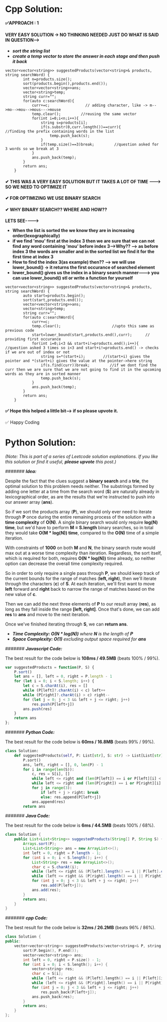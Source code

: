 # Cpp Solution:
**✅APPROACH : 1**
#### VERY EASY SOLUTION -> NO THINKING NEEDED JUST DO WHAT IS SAID IN QUESTION-->
* ***sort the string list***
* ***create a temp vector to store the answer in each stage and then push it back***

```
vector<vector<string>> suggestedProducts(vector<string>& products, string searchWord) {
        int n=products.size();
        sort(products.begin(),products.end());
        vector<vector<string>>ans;
        vector<string>temp;
        string curr="";
        for(auto c:searchWord){
            curr+=c;                // adding character, like -> m-->mo-->mou-->mous--->mouse
            temp.clear();         //reusing the same vector
            for(int i=0;i<n;i++){
                string s=products[i];
                if(s.substr(0,curr.length())==curr){              //finding the prefix containing words in the list
                    temp.push_back(s);
                }
                if(temp.size()==3)break;         //question asked for 3 words so we break at 3
            }
            ans.push_back(temp);
        }
        return ans;
    }
```

#### ✔ THIS WAS A VERY EASY SOLUTION BUT IT TAKES A LOT OF TIME ---> SO WE NEED TO OPTIMIZE IT

#### ✔ FOR OPTIMIZING WE USE BINARY SEARCH 

#### ✔ WHY BINARY SEARCH?? WHERE AND HOW??

**LETS SEE---->**

* **When the list is sorted the we know they are in increasing order(lexographically)**
* **if we find 'mou' first at the index 3 then we are sure that we can not find any word containing 'mou' before index 3-->Why?? --> as before index 3 the words are smaller and in the sorted list we find it for the first time at index 3**
* **How to find the index 3(as example) then?? --> we will use lower_bound() -> it returns the first occurance of searched element**
* **lower_bound() gives us the index in a binary search manner---> you can use lower_bound() stl or write a function for yourself**

```
vector<vector<string>> suggestedProducts(vector<string>& products, string searchWord) {
        auto start=products.begin();
        sort(start,products.end());
        vector<vector<string>>ans;
        vector<string>temp;
        string curr="";
        for(auto c:searchWord){
            curr+=c;
            temp.clear();                       //upto this same as previous code
            start=lower_bound(start,products.end(),curr);      // providing first occurance
            for(int i=0;i<3 && start+i!=products.end();i++){         //question asked 3 times so i<3 and start+i!=products.end() -> checks if we are out of index or not
                string s=*(start+i);        //(start+i) gives the pointer and *(start+i) gives the value at the pointer->here string
                if(s.find(curr))break;         //if we dont find the curr then we are sure that we are not going to find it in the upcoming words as they are in sorted manner
                temp.push_back(s);
            }
            ans.push_back(temp);
        }
        return ans;
    }
```
####  ✅ Hope this helped a little bit--> if so please upvote it.



✅ Happy Coding 




# Python Solution:
*(Note: This is part of a series of Leetcode solution explanations. If you like this solution or find it useful,* ***please upvote*** *this post.)*

####### ***Idea:***

Despite the fact that the clues suggest a **binary search** and a **trie**, the optimal solution to this problem needs neither. The substrings formed by adding one letter at a time from the search word (**S**) are naturally already in lexicographical order, as are the results that we're instructed to push into our answer array (**ans**).

So if we sort the products array (**P**), we should only ever need to iterate through **P** once during the entire remaining process of the solution with a **time complexity** of **O(N)**. A single binary search would only require **log(N) time**, but we'd have to perform **M = S.length** binary searches, so in total they would take **O(M * log(N)) time**, compared to the **O(N)** time of a simple iteration.

With constraints of **1000** on both **M** and **N**, the binary search route would max out at a worse time complexity than iteration. Regardless, the sort itself, which is required for both, requires **O(N * log(N))** time already, so neither option can decrease the overall time complexity required.

So in order to only require a single pass through **P**, we should keep track of the current bounds for the range of matches (**left, right**), then we'll iterate through the characters (**c**) of **S**. At each iteration, we'll first want to move **left** forward and **right** back to narrow the range of matches based on the new value of **c**.

Then we can add the next three elements of **P** to our result array (**res**), as long as they fall inside the range **[left, right]**. Once that's done, we can add **res** to **ans** and move to the next iteration.

Once we've finished iterating through **S**, we can **return ans**.

 - _**Time Complexity: O(N * log(N))** where **N** is the length of **P**_
 - _**Space Complexity: O(1)** excluding output space required for **ans**_

####### ***Javascript Code:***

The best result for the code below is **108ms / 49.5MB** (beats 100% / 99%).
```javascript
var suggestedProducts = function(P, S) {
    P.sort()
    let ans = [], left = 0, right = P.length - 1
    for (let i = 0; i < S.length; i++) {
        let c = S.charAt(i), res = []
        while (P[left]?.charAt(i) < c) left++
        while (P[right]?.charAt(i) > c) right--
        for (let j = 0; j < 3 && left + j <= right; j++)
            res.push(P[left+j])
        ans.push(res)
    }
    return ans
};
```

####### ***Python Code:***

The best result for the code below is **60ms / 16.8MB** (beats 99% / 99%).
```python
class Solution:
    def suggestedProducts(self, P: List[str], S: str) -> List[List[str]]:
        P.sort()
        ans, left, right = [], 0, len(P) - 1
        for i in range(len(S)):
            c, res = S[i], []
            while left <= right and (len(P[left]) == i or P[left][i] < c): left += 1
            while left <= right and (len(P[right]) == i or P[right][i] > c): right -= 1
            for j in range(3):
                if left + j > right: break
                else: res.append(P[left+j])
            ans.append(res)
        return ans
```

####### ***Java Code:***

The best result for the code below is **6ms / 44.5MB** (beats 100% / 68%).
```java
class Solution {
    public List<List<String>> suggestedProducts(String[] P, String S) {
        Arrays.sort(P);
        List<List<String>> ans = new ArrayList<>();
        int left = 0, right = P.length - 1;
        for (int i = 0; i < S.length(); i++) {
            List<String> res = new ArrayList<>();
            char c = S.charAt(i);
            while (left <= right && (P[left].length() == i || P[left].charAt(i) < c)) left++;
            while (left <= right && (P[right].length() == i || P[right].charAt(i) > c)) right--;
            for (int j = 0; j < 3 && left + j <= right; j++)
                res.add(P[left+j]);
            ans.add(res);
        }
        return ans;
    }
}
```

####### ***cpp Code:***

The best result for the code below is **32ms / 26.2MB** (beats 96% / 86%).
```c++
class Solution {
public:
    vector<vector<string>> suggestedProducts(vector<string>& P, string S) {
        sort(P.begin(), P.end());
        vector<vector<string>> ans;
        int left = 0, right = P.size() - 1;
        for (int i = 0; i < S.length(); i++) {
            vector<string> res;
            char c = S[i];
            while (left <= right && (P[left].length() == i || P[left][i] < c)) left++;
            while (left <= right && (P[right].length() == i || P[right][i] > c)) right--;
            for (int j = 0; j < 3 && left + j <= right; j++)
                res.push_back(P[left+j]);
            ans.push_back(res);
        }
        return ans;
    }
};
```